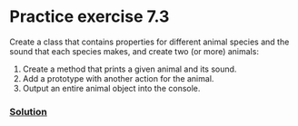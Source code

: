 # Practice exercise 7.3
Create a class that contains properties for different animal species and the sound that
each species makes, and create two (or more) animals:
1. Create a method that prints a given animal and its sound.
2. Add a prototype with another action for the animal.
3. Output an entire animal object into the console.

### [Solution](./app.js)